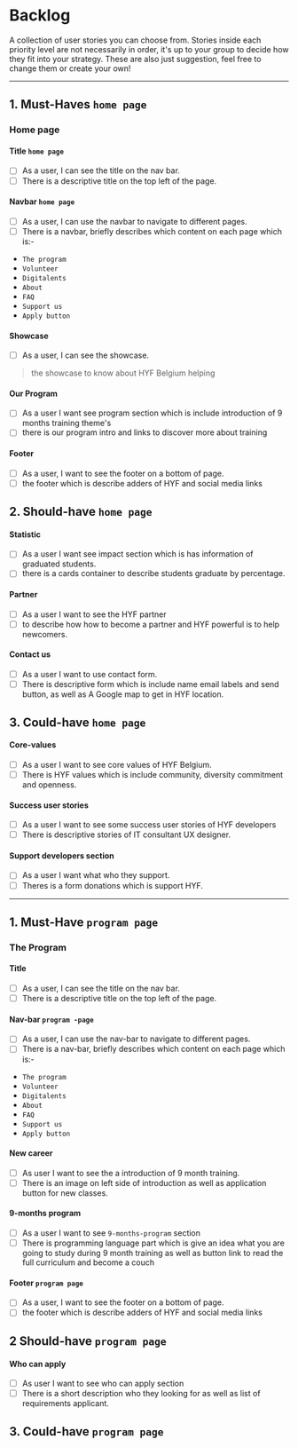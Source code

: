 # Backlog

A collection of user stories you can choose from. Stories inside each priority
level are not necessarily in order, it's up to your group to decide how they fit
into your strategy. These are also just suggestion, feel free to change them or
create your own!

---

## 1. Must-Haves `home page`

### Home page

#### Title `home page`

- [ ] As a user, I can see the title on the nav bar.
- [ ] There is a descriptive title on the top left of the page.

#### Navbar `home page`

- [ ] As a user, I can use the navbar to navigate to different pages.
- [ ] There is a navbar, briefly describes which content on each page which is:-

- `The program`
- `Volunteer`
- `Digitalents`
- `About`
- `FAQ`
- `Support us`
- `Apply button`

#### Showcase

- [ ] As a user, I can see the showcase.

> the showcase to know about HYF Belgium helping

#### Our Program

- [ ] As a user I want see program section which is include introduction of 9
      months training theme's
- [ ] there is our program intro and links to discover more about training

#### Footer

- [ ] As a user, I want to see the footer on a bottom of page.
- [ ] the footer which is describe adders of HYF and social media links

## 2. Should-have `home page`

#### Statistic

- [ ] As a user I want see impact section which is has information of graduated
      students.
- [ ] there is a cards container to describe students graduate by percentage.

#### Partner

- [ ] As a user I want to see the HYF partner
- [ ] to describe how how to become a partner and HYF powerful is to help
      newcomers.

#### Contact us

- [ ] As a user I want to use contact form.
- [ ] There is descriptive form which is include name email labels and send
      button, as well as A Google map to get in HYF location.

## 3. Could-have `home page`

#### Core-values

- [ ] As a user I want to see core values of HYF Belgium.
- [ ] There is HYF values which is include community, diversity commitment and
      openness.

#### Success user stories

- [ ] As a user I want to see some success user stories of HYF developers
- [ ] There is descriptive stories of IT consultant UX designer.

#### Support developers section

- [ ] As a user I want what who they support.
- [ ] Theres is a form donations which is support HYF.

---

## 1. Must-Have `program page`

### The Program

#### Title

- [ ] As a user, I can see the title on the nav bar.
- [ ] There is a descriptive title on the top left of the page.

#### Nav-bar `program -page`

- [ ] As a user, I can use the nav-bar to navigate to different pages.
- [ ] There is a nav-bar, briefly describes which content on each page which
      is:-

- `The program`
- `Volunteer`
- `Digitalents`
- `About`
- `FAQ`
- `Support us`
- `Apply button`

#### New career

- [ ] As user I want to see the a introduction of 9 month training.
- [ ] There is an image on left side of introduction as well as application
      button for new classes.

#### 9-months program

- [ ] As a user I want to see `9-months-program` section
- [ ] There is programming language part which is give an idea what you are
      going to study during 9 month training as well as button link to read the
      full curriculum and become a couch

#### Footer `program page`

- [ ] As a user, I want to see the footer on a bottom of page.
- [ ] the footer which is describe adders of HYF and social media links

## 2 Should-have `program page`

#### Who can apply

- [ ] As user I want to see who can apply section
- [ ] There is a short description who they looking for as well as list of
      requirements applicant.

## 3. Could-have `program page`
